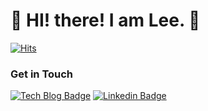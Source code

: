 # 🤖  HI! there! I am Lee. 🐯

[![Hits](https://hits.seeyoufarm.com/api/count/incr/badge.svg?url=https%3A%2F%2Fgithub.com%2F<LeeDoubleW>&count_bg=%2376FB11&title_bg=%23198BD7&icon=github.svg&icon_color=%23000000&title=Visitors&edge_flat=false)](https://hits.seeyoufarm.com)

### Get in Touch

[![Tech Blog Badge](http://img.shields.io/badge/Medium-000000?style=flat-square&logo=medium&link=https://zzsza.github.io/)](https://www.naver.com) [![Linkedin Badge](https://img.shields.io/badge/-LinkedIn-blue?style=flat-square&logo=Linkedin&logoColor=white&link=<https://www.naver.com>)](<https://www.naver.com>)
